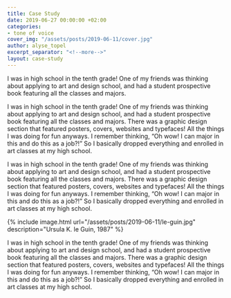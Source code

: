 ```yaml
---
title: Case Study
date: 2019-06-27 00:00:00 +02:00
categories:
- tone of voice
cover_img: "/assets/posts/2019-06-11/cover.jpg"
author: alyse_topel
excerpt_separator: "<!--more-->"
layout: case-study
---
```


I was in high school in the tenth grade! One of my friends was thinking about applying to art and design school, and had a student prospective book featuring all the classes and majors.

<!--more-->

I was in high school in the tenth grade! One of my friends was thinking about applying to art and design school, and had a student prospective book featuring all the classes and majors. There was a graphic design section that featured posters, covers, websites and typefaces! All the things I was doing for fun anyways. I remember thinking, “Oh wow! I can major in this and do this as a job?!” So I basically dropped everything and enrolled in art classes at my high school.

I was in high school in the tenth grade! One of my friends was thinking about applying to art and design school, and had a student prospective book featuring all the classes and majors. There was a graphic design section that featured posters, covers, websites and typefaces! All the things I was doing for fun anyways. I remember thinking, “Oh wow! I can major in this and do this as a job?!” So I basically dropped everything and enrolled in art classes at my high school.

<!-- ![Ursula K. le Guin](/assets/posts/2019-06-11/le-guin.jpg) -->
{% include image.html url="/assets/posts/2019-06-11/le-guin.jpg" description="Ursula K. le Guin, 1987" %}

I was in high school in the tenth grade! One of my friends was thinking about applying to art and design school, and had a student prospective book featuring all the classes and majors. There was a graphic design section that featured posters, covers, websites and typefaces! All the things I was doing for fun anyways. I remember thinking, “Oh wow! I can major in this and do this as a job?!” So I basically dropped everything and enrolled in art classes at my high school.
